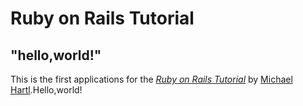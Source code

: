 # Ruby on Rails Tutorial

## "hello,world!"

This is the first applications for the
[*Ruby on Rails Tutorial*](https://railstutorial.jp/)
by [Michael Hartl](https://www.michaelhartl.com/).Hello,world!